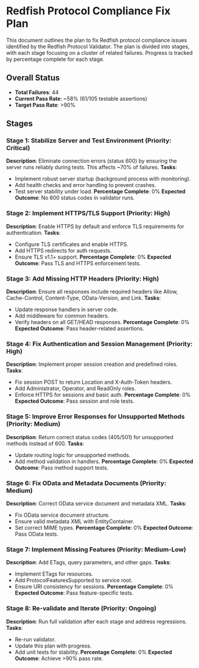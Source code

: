 # Redfish Protocol Compliance Fix Plan

This document outlines the plan to fix Redfish protocol compliance issues identified by the Redfish Protocol Validator. The plan is divided into stages, with each stage focusing on a cluster of related failures. Progress is tracked by percentage complete for each stage.

## Overall Status
- **Total Failures**: 44
- **Current Pass Rate**: ~58% (61/105 testable assertions)
- **Target Pass Rate**: >90%

## Stages

### Stage 1: Stabilize Server and Test Environment (Priority: Critical)
**Description**: Eliminate connection errors (status 600) by ensuring the server runs reliably during tests. This affects ~70% of failures.
**Tasks**:
- Implement robust server startup (background process with monitoring).
- Add health checks and error handling to prevent crashes.
- Test server stability under load.
**Percentage Complete**: 0%
**Expected Outcome**: No 600 status codes in validator runs.

### Stage 2: Implement HTTPS/TLS Support (Priority: High)
**Description**: Enable HTTPS by default and enforce TLS requirements for authentication.
**Tasks**:
- Configure TLS certificates and enable HTTPS.
- Add HTTPS redirects for auth requests.
- Ensure TLS v1.1+ support.
**Percentage Complete**: 0%
**Expected Outcome**: Pass TLS and HTTPS enforcement tests.

### Stage 3: Add Missing HTTP Headers (Priority: High)
**Description**: Ensure all responses include required headers like Allow, Cache-Control, Content-Type, OData-Version, and Link.
**Tasks**:
- Update response handlers in server code.
- Add middleware for common headers.
- Verify headers on all GET/HEAD responses.
**Percentage Complete**: 0%
**Expected Outcome**: Pass header-related assertions.

### Stage 4: Fix Authentication and Session Management (Priority: High)
**Description**: Implement proper session creation and predefined roles.
**Tasks**:
- Fix session POST to return Location and X-Auth-Token headers.
- Add Administrator, Operator, and ReadOnly roles.
- Enforce HTTPS for sessions and basic auth.
**Percentage Complete**: 0%
**Expected Outcome**: Pass session and role tests.

### Stage 5: Improve Error Responses for Unsupported Methods (Priority: Medium)
**Description**: Return correct status codes (405/501) for unsupported methods instead of 600.
**Tasks**:
- Update routing logic for unsupported methods.
- Add method validation in handlers.
**Percentage Complete**: 0%
**Expected Outcome**: Pass method support tests.

### Stage 6: Fix OData and Metadata Documents (Priority: Medium)
**Description**: Correct OData service document and metadata XML.
**Tasks**:
- Fix OData service document structure.
- Ensure valid metadata XML with EntityContainer.
- Set correct MIME types.
**Percentage Complete**: 0%
**Expected Outcome**: Pass OData tests.

### Stage 7: Implement Missing Features (Priority: Medium-Low)
**Description**: Add ETags, query parameters, and other gaps.
**Tasks**:
- Implement ETags for resources.
- Add ProtocolFeaturesSupported to service root.
- Ensure URI consistency for sessions.
**Percentage Complete**: 0%
**Expected Outcome**: Pass feature-specific tests.

### Stage 8: Re-validate and Iterate (Priority: Ongoing)
**Description**: Run full validation after each stage and address regressions.
**Tasks**:
- Re-run validator.
- Update this plan with progress.
- Add unit tests for stability.
**Percentage Complete**: 0%
**Expected Outcome**: Achieve >90% pass rate.